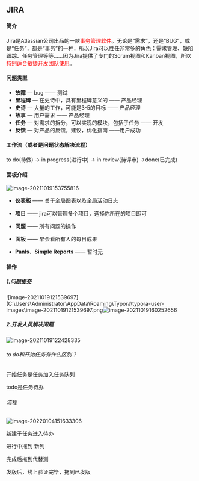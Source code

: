 ## JIRA

#### 简介

Jira是Atlassian公司出品的一款<font color=red>事务管理软件</font>。无论是“需求”，还是“BUG”，或是“任务”，都是“事务”的一种，所以Jira可以胜任非常多的角色：需求管理、缺陷跟踪、任务管理等等……因为Jira提供了专门的Scrum视图和Kanban视图，所以<font color=red>特别适合敏捷开发团队使用</font>。



#### 问题类型

- **故障** — bug —— 测试
- **里程碑** — 在史诗中，具有里程碑意义的 —— 产品经理
- **史诗** — 大量的工作，可能是3-5的目标 —— 产品经理
- **故事** — 用户需求 —— 产品经理
- **任务** — 对需求的拆分，可以实现的模块，包括子任务 —— 开发
- **反馈** — 对产品的反馈，建议，优化指南 ——用户成功



#### 工作流（或者是问题状态解决流程）

to do(待做) -> in progress(进行中) -> in review(待评审) ->done(已完成)



#### 面板介绍

![image-20211019153755816](C:\Users\Administrator\AppData\Roaming\Typora\typora-user-images\image-20211019153755816.png)

- **仪表板** —— 关于全局图表以及全局活动日志

- **项目** —— jira可以管理多个项目，选择你所在的项目即可
- **问题** —— 所有问题的操作
- **面板** —— 早会看所有人的每日成果
- **Panls**、**Simple Reports** —— 暂时无



#### 操作

##### 1.问题提交

![image-20211019121539697](C:\Users\Administrator\AppData\Roaming\Typora\typora-user-images\image-20211019121539697.png![image-20211019160252656](C:\Users\Administrator\AppData\Roaming\Typora\typora-user-images\image-20211019160252656.png)

##### 2.开发人员解决问题

<img src="C:\Users\Administrator\AppData\Roaming\Typora\typora-user-images\image-20211019122428335.png" alt="image-20211019122428335"  />

###### to do和开始任务有什么区别？

开始任务是任务加入任务队列

todo是任务待办



###### 流程

![image-20220104151633306](C:\Users\Administrator\AppData\Roaming\Typora\typora-user-images\image-20220104151633306.png)

新建子任务进入待办

进行中拖到 新列

完成后拖到代替测

发版后，线上验证完毕，拖到已发版